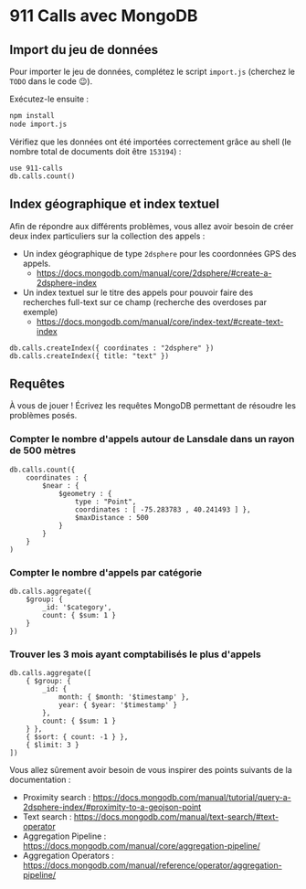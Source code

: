 # 911 Calls avec MongoDB

## Import du jeu de données

Pour importer le jeu de données, complétez le script `import.js` (cherchez le `TODO` dans le code :wink:).

Exécutez-le ensuite :

```bash
npm install
node import.js
```

Vérifiez que les données ont été importées correctement grâce au shell (le nombre total de documents doit être `153194`) :

```
use 911-calls
db.calls.count()
```

## Index géographique et index textuel

Afin de répondre aux différents problèmes, vous allez avoir besoin de créer deux index particuliers sur la collection des appels :

* Un index géographique de type `2dsphere` pour les coordonnées GPS des appels.
  * https://docs.mongodb.com/manual/core/2dsphere/#create-a-2dsphere-index
* Un index textuel sur le titre des appels pour pouvoir faire des recherches full-text sur ce champ (recherche des overdoses par exemple)
  * https://docs.mongodb.com/manual/core/index-text/#create-text-index

```
db.calls.createIndex({ coordinates : "2dsphere" })
db.calls.createIndex({ title: "text" })
```

## Requêtes

À vous de jouer ! Écrivez les requêtes MongoDB permettant de résoudre les problèmes posés.

### Compter le nombre d'appels autour de Lansdale dans un rayon de 500 mètres

```
db.calls.count({
    coordinates : {
        $near : {
            $geometry : {
                type : "Point",
                coordinates : [ -75.283783 , 40.241493 ] },
                $maxDistance : 500
            } 
        } 
    }
)

```

### Compter le nombre d'appels par catégorie

```
db.calls.aggregate({
    $group: {
        _id: '$category',
        count: { $sum: 1 }
    } 
})
```

### Trouver les 3 mois ayant comptabilisés le plus d'appels

```
db.calls.aggregate([
    { $group: {
        _id: { 
            month: { $month: '$timestamp' },
            year: { $year: '$timestamp' }
        },
        count: { $sum: 1 }
    } },
    { $sort: { count: -1 } },
    { $limit: 3 }
])
```


Vous allez sûrement avoir besoin de vous inspirer des points suivants de la documentation :

* Proximity search : https://docs.mongodb.com/manual/tutorial/query-a-2dsphere-index/#proximity-to-a-geojson-point
* Text search : https://docs.mongodb.com/manual/text-search/#text-operator
* Aggregation Pipeline : https://docs.mongodb.com/manual/core/aggregation-pipeline/
* Aggregation Operators : https://docs.mongodb.com/manual/reference/operator/aggregation-pipeline/
